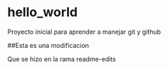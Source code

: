 # hello_world
Proyecto inicial para aprender a manejar git y github


##Esta es una modificacion

Que se hizo en la rama readme-edits
